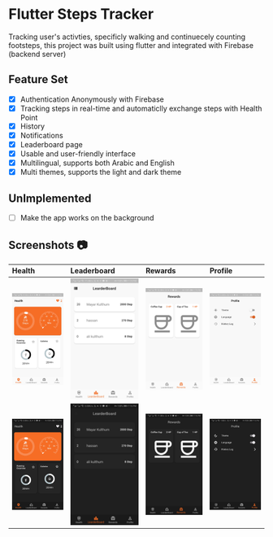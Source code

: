 # Flutter Steps Tracker

Tracking user's activties, specificly walking and continuecely counting footsteps, this project was built using flutter and integrated with Firebase (backend server) 


## Feature Set 

* [x] Authentication Anonymously with Firebase
* [x] Tracking steps in real-time and automaticlly exchange steps with Health Point
* [x] History
* [x] Notifications
* [x] Leaderboard page
* [x] Usable and user-friendly interface
* [x] Multilingual, supports both Arabic and English
* [x] Multi themes, supports the light and dark theme

## UnImplemented 

* [ ] Make the app works on the background


## Screenshots :camera:

| Health  | Leaderboard  | Rewards  | Profile  |
|:----------|:----------|:----------|:----------|
| <img src="https://github.com/D4sh12/flutter-steps-tracker/blob/master/screenshots/health_light.jpg" width=300>     | <img src="https://github.com/D4sh12/flutter-steps-tracker/blob/master/screenshots/leader_light.jpg" width=300>     | <img src="https://github.com/D4sh12/flutter-steps-tracker/blob/master/screenshots/reward_light.jpg" width=300>     | <img src="https://github.com/D4sh12/flutter-steps-tracker/blob/master/screenshots/profile_light.jpg" width=300>     |
| <img src="https://github.com/D4sh12/flutter-steps-tracker/blob/master/screenshots/health_dark.jpg" width=300>     | <img src="https://github.com/D4sh12/flutter-steps-tracker/blob/master/screenshots/leader_dark.jpg" width=300>     | <img src="https://github.com/D4sh12/flutter-steps-tracker/blob/master/screenshots/reward_dark.jpg" width=300>     | <img src="https://github.com/D4sh12/flutter-steps-tracker/blob/master/screenshots/profile_dark.jpg" width=300>    |
